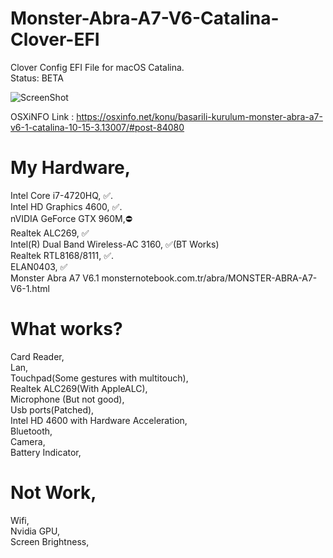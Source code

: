 # Monster-Abra-A7-V6-Catalina-Clover-EFI
Clover Config EFI File for macOS Catalina.  
Status: BETA

![ScreenShot](https://osxinfo.net/eklentiler/ekran-resmi-2020-03-09-09-33-24-png.17083/)

OSXiNFO Link : https://osxinfo.net/konu/basarili-kurulum-monster-abra-a7-v6-1-catalina-10-15-3.13007/#post-84080

# My Hardware,

Intel Core i7-4720HQ, ✅.   
Intel HD Graphics 4600, ✅.    
nVIDIA GeForce GTX 960M,⛔️   
Realtek ALC269, ✅   
Intel(R) Dual Band Wireless-AC 3160, ✅(BT Works)   
Realtek RTL8168/8111, ✅.   
ELAN0403, ✅   
Monster Abra A7 V6.1 monsternotebook.com.tr/abra/MONSTER-ABRA-A7-V6-1.html 

# What works?  
Card Reader,     
Lan,   
Touchpad(Some gestures with multitouch),      
Realtek ALC269(With AppleALC),    
Microphone (But not good),      
Usb ports(Patched),    
Intel HD 4600 with Hardware Acceleration,  
Bluetooth,  
Camera,    
Battery Indicator,

# Not Work,
Wifi,  
Nvidia GPU,     
Screen Brightness,

